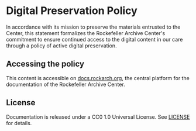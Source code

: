 # Digital Preservation Policy
In accordance with its mission to preserve the materials entrusted to the Center, this statement formalizes the Rockefeller Archive Center's commitment to ensure continued access to the digital content in our care through a policy of active digital preservation.

## Accessing the policy

This content is accessible on [docs.rockarch.org](https://docs.rockarch.org), the central platform for the documentation of the Rockefeller Archive Center.

## License

Documentation is released under a CC0 1.0 Universal License. See [LICENSE](LICENSE.md) for details.
